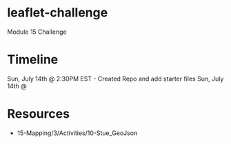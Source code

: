 # leaflet-challenge
Module 15 Challenge

# Timeline
Sun, July 14th @ 2:30PM EST - Created Repo and add starter files
Sun, July 14th @ 

# Resources
* 15-Mapping/3/Activities/10-Stue_GeoJson